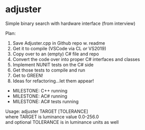 # adjuster
Simple binary search with hardware interface (from interview)

Plan:
1. Save Adjuster.cpp in Github repo w. readme
1. Get it to compile (VSCode via CL *or* VS2019)
1. Copy over to an (empty) C# file and repo
1. Convert the code over into proper C# interfaces and classes
1. Implement NUNIT tests on the C# side
1. Get those tests to compile and run
1. Get to GREEN!
1. Ideas for refactoring...let them appear!

- MILESTONE: C++ running
- MILESTONE: AC# running
- MILESTONE: AC# tests running

Usage: adjuster TARGET [TOLERANCE]  
  where TARGET is luminance value 0.0-256.0  
  and optional TOLERANCE is in luminance units as well
